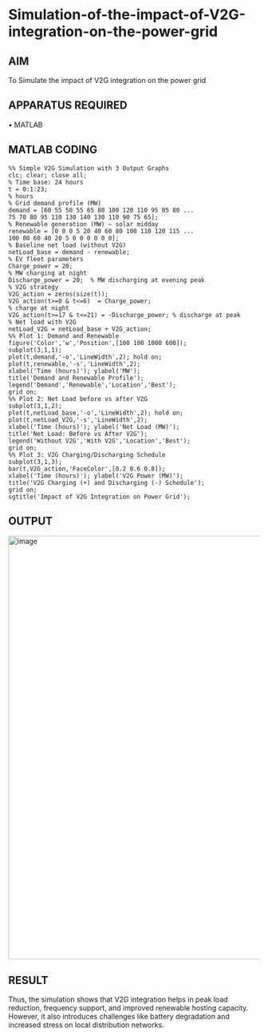 # Simulation-of-the-impact-of-V2G-integration-on-the-power-grid
## AIM
To Simulate the impact of V2G integration on the power grid

## APPARATUS REQUIRED
•	MATLAB
## MATLAB CODING
```
%% Simple V2G Simulation with 3 Output Graphs 
clc; clear; close all; 
% Time base: 24 hours 
t = 0:1:23;   
% hours 
% Grid demand profile (MW) 
demand = [60 55 50 55 65 80 100 120 110 95 85 80 ... 
75 70 80 95 110 130 140 130 110 90 75 65]; 
% Renewable generation (MW) – solar midday 
renewable = [0 0 0 5 20 40 60 80 100 110 120 115 ... 
100 80 60 40 20 5 0 0 0 0 0 0]; 
% Baseline net load (without V2G) 
netLoad_base = demand - renewable; 
% EV fleet parameters 
Charge_power = 20;     
% MW charging at night 
Discharge_power = 20;  % MW discharging at evening peak 
% V2G strategy 
V2G_action = zeros(size(t)); 
V2G_action(t>=0 & t<=6)  = Charge_power;      
% charge at night 
V2G_action(t>=17 & t<=21) = -Discharge_power; % discharge at peak 
% Net load with V2G 
netLoad_V2G = netLoad_base + V2G_action; 
%% Plot 1: Demand and Renewable 
figure('Color','w','Position',[100 100 1000 600]); 
subplot(3,1,1); 
plot(t,demand,'-o','LineWidth',2); hold on; 
plot(t,renewable,'-s','LineWidth',2); 
xlabel('Time (hours)'); ylabel('MW'); 
title('Demand and Renewable Profile'); 
legend('Demand','Renewable','Location','Best'); 
grid on; 
%% Plot 2: Net Load before vs after V2G 
subplot(3,1,2); 
plot(t,netLoad_base,'-o','LineWidth',2); hold on; 
plot(t,netLoad_V2G,'-s','LineWidth',2); 
xlabel('Time (hours)'); ylabel('Net Load (MW)'); 
title('Net Load: Before vs After V2G'); 
legend('Without V2G','With V2G','Location','Best'); 
grid on; 
%% Plot 3: V2G Charging/Discharging Schedule 
subplot(3,1,3); 
bar(t,V2G_action,'FaceColor',[0.2 0.6 0.8]); 
xlabel('Time (hours)'); ylabel('V2G Power (MW)'); 
title('V2G Charging (+) and Discharging (-) Schedule'); 
grid on; 
sgtitle('Impact of V2G Integration on Power Grid');
```
## OUTPUT
<img width="1244" height="848" alt="image" src="https://github.com/user-attachments/assets/a0205bed-9636-412e-b611-0d55b126b0f2" /> 

## RESULT
Thus, the simulation shows that V2G integration helps in peak load reduction, frequency support, and improved renewable hosting capacity. However, it also introduces challenges like battery degradation and increased stress on local distribution networks.

